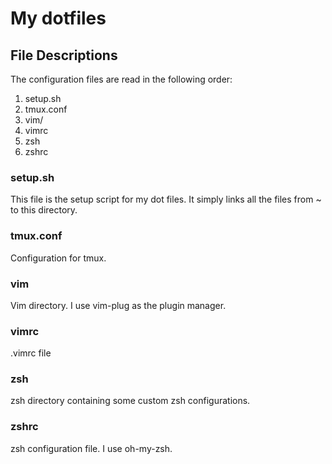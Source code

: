 My dotfiles
===========

File Descriptions
-----------------

The configuration files are read in the following order:

  01. setup.sh
  02. tmux.conf
  03. vim/
  04. vimrc
  05. zsh
  06. zshrc

### setup.sh

This file is the setup script for my dot files. It simply links all the files
from ~ to this directory.

### tmux.conf

Configuration for tmux.

### vim

Vim directory. I use vim-plug as the plugin manager.

### vimrc

.vimrc file

### zsh

zsh directory containing some custom zsh configurations.

### zshrc

zsh configuration file. I use oh-my-zsh.

